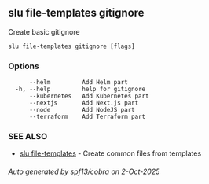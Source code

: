 ## slu file-templates gitignore

Create basic gitignore

```
slu file-templates gitignore [flags]
```

### Options

```
      --helm         Add Helm part
  -h, --help         help for gitignore
      --kubernetes   Add Kubernetes part
      --nextjs       Add Next.js part
      --node         Add NodeJS part
      --terraform    Add Terraform part
```

### SEE ALSO

* [slu file-templates](slu_file-templates.md)	 - Create common files from templates

###### Auto generated by spf13/cobra on 2-Oct-2025
